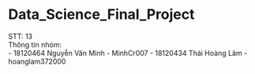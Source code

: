 # Data_Science_Final_Project
STT: 13\
Thông tin nhóm:\
    - 18120464 Nguyễn Văn Minh - MinhCr007
    - 18120434 Thái Hoàng Lâm  - hoanglam372000
    

